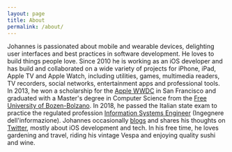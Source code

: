 ```yaml
---
layout: page
title: About
permalink: /about/
---
```


Johannes is passionated about mobile and wearable devices, delighting user interfaces and best practices in software development. He loves to build things people love. Since 2010 he is working as an iOS developer and has build and collaborated on a wide variety of projects for iPhone, iPad, Apple TV and Apple Watch, including utilities, games, multimedia readers, TV recorders, social networks, entertainment apps and professional tools. In 2013, he won a scholarship for the [Apple WWDC](https://developer.apple.com/wwdc/) in San Francisco and graduated with a Master's degree in Computer Science from the [Free University of Bozen-Bolzano](https://www.unibz.it/en/faculties/computer-science/master-computer-science/). In 2018, he passed the Italian state exam to practice the regulated profession [Information Systems Engineer](http://ec.europa.eu/growth/tools-databases/regprof/index.cfm?action=regprof&id_regprof=3819) (Ingegnere dell'informazione). Johannes occasionally [blogs](http://tapcode.co/blog) and shares his thoughts on [Twitter](http://twitter.com/ersjoh), mostly about iOS development and tech. In his free time, he loves gardening and travel, riding his vintage Vespa and enjoying quality sushi and wine.
